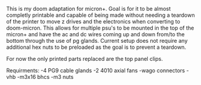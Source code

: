 This is my doom adaptation for micron+. Goal is for it to be almost completly printable and capable of being made without needing a teardown of the printer to move z drives and the electronics when converting to doom-micron. This allows for multiple psu's to be mounted in the top of the micron+ and have the ac and dc wires coming up and down from/to the bottom through the use of pg glands. Current setup does not require any additional hex nuts to be preloaded as the goal is to prevent a teardown. 

For now the only printed parts replaced are the top panel clips. 

Requirments:
  -4 PG9 cable glands
  -2 4010 axial fans
  -wago connectors
  -vhb
  -m3x16 bhcs
  -m3 nuts


